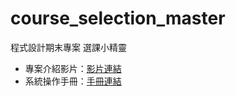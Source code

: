 # course_selection_master
程式設計期末專案 選課小精靈
+ 專案介紹影片：[影片連結](https://www.youtube.com/watch?v=auSfF2Il12c&feature=youtu.be)
+ 系統操作手冊：[手冊連結](https://mail3nccu-my.sharepoint.com/personal/110306010_mail3_nccu_tw/_layouts/15/onedrive.aspx?id=%2Fpersonal%2F110306010%5Fmail3%5Fnccu%5Ftw%2FDocuments%2Ffreshman%5F2%2F%E7%A8%8B%E5%BC%8F%E8%A8%AD%E8%A8%88%E4%BA%8C%28%E8%8B%B1%E8%AA%9E%E6%8E%88%E8%AA%B2%29%2F%E9%81%B8%E8%AA%B2%E5%B0%8F%E7%B2%BE%E9%9D%88%20%E7%B3%BB%E7%B5%B1%E6%93%8D%E4%BD%9C%E6%89%8B%E5%86%8A%20%2Epdf&parent=%2Fpersonal%2F110306010%5Fmail3%5Fnccu%5Ftw%2FDocuments%2Ffreshman%5F2%2F%E7%A8%8B%E5%BC%8F%E8%A8%AD%E8%A8%88%E4%BA%8C%28%E8%8B%B1%E8%AA%9E%E6%8E%88%E8%AA%B2%29&ga=1)

